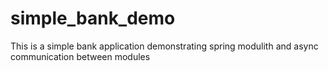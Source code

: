 # simple_bank_demo
This is a simple bank application demonstrating spring modulith and async communication between modules

